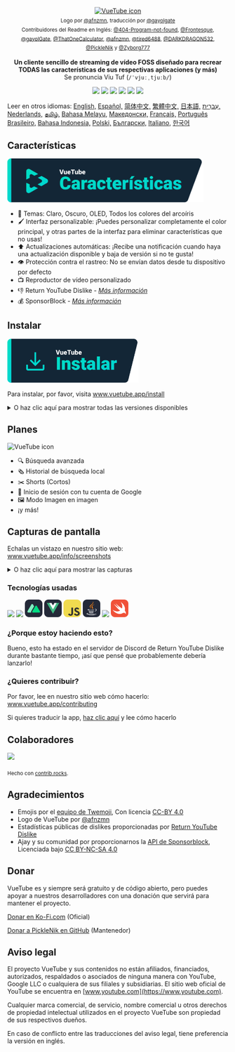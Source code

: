 <p align="center">
  <a href="https://vuetube.app/">
    <img src="https://cdn.discordapp.com/attachments/751596360108605500/980418672331988992/VueTube_Dark.svg" alt="VueTube icon" width="500"/>
  </a>
  </br>
  <sub>Logo por <a href="https://github.com/afnzmn">@afnzmn</a>, traducción por <a href="https://github.com/gayolgate">@gayolgate</a></sub></br>
  <sub>Contribuidores del Readme en Inglés: <a href="https://github.com/404-Program-not-found">@404-Program-not-found</a>, <a href="https://github.com/Frontesque">@Frontesque</a>, <a href="https://github.com/gayolGate">@gayolGate</a>, <a href="https://github.com/ThatOneCalculator">@ThatOneCalculator</a>, <a href="https://github.com/afnzmn">@afnzmn</a>, <a href="https://github.com/tired6488">@tired6488</a>, <a href="https://github.com/DARKDRAGON532">@DARKDRAGON532</a>, <a href="https://github.com/PickleNik">@PickleNik</a> y <a href="https://github.com/Zyborg777">@Zyborg777</a></sub>
  </br>
  </br>
<strong>Un cliente sencillo de streaming de vídeo FOSS diseñado para recrear TODAS las características de sus respectivas aplicaciones (y más) </strong>
</br>
Se pronuncia Viu Tuf (<code>/ˈvjuːˌtjuːb/</code>)
</p>

<p align="center">
  <a href="https://github.com/VueTubeApp/VueTube/blob/main/LICENSE" alt="License"><img src="https://img.shields.io/github/license/VueTubeApp/VueTube"></img></a>
  <a href="https://github.com/VueTubeApp/VueTube/actions/workflows/ci.yml" alt="CI"><img src="https://github.com/VueTubeApp/VueTube/actions/workflows/ci.yml/badge.svg"></img></a>
  <a href="https://reddit.com/r/vuetube" alt="Reddit"><img src="https://img.shields.io/reddit/subreddit-subscribers/vuetube?label=r%2FVuetube&logo=reddit&logoColor=white"></img></a>
  <a href="https://t.me/VueTube" alt="Telegram"><img src="https://img.shields.io/endpoint?label=VueTube&url=https%3A%2F%2Ftelegram-badge-4mbpu8e0fit4.runkit.sh%2F%3Furl%3Dhttps%3A%2F%2Ft.me%2FVuetube"></img></a>
  <a href="https://discord.gg/7P8KJrdd5W" alt="Discord"><img src="https://img.shields.io/discord/946587366242533377?label=Discord&style=flat&logo=discord&logoColor=white"></img></a>
  <a href="https://twitter.com/VueTubeApp" alt="Twitter"><img src="https://img.shields.io/twitter/follow/VueTubeApp?label=Follow&style=flat&logo=twitter"></img></a>
</p>

Leer en otros idiomas: [English,](readme.md) [Español,](readme.es.md) [简体中文,](readme.zh-hans.md) [繁體中文,](readme.zh-hant.md) [日本語,](readme.ja.md) [עִברִית,](readme.he.md) [Nederlands,](readme.nl.md) [தமிழ்,](readme.ta.md) [Bahasa Melayu,](readme.ms.md) [Македонски,](readme.mk.md) [Français,](readme.fr.md) [Português Brasileiro,](readme.pt-br.md) [Bahasa Indonesia,](readme.id.md) [Polski,](readme.pl.md) [Български,](readme.bg.md) [Italiano,](readme.it.md) [한국어](readme.kr.md)

## Características

<img src="./resources/readme-es/Features.es.svg" alt="VueTube icon" height="100"/>

- 🎨 Temas: Claro, Oscuro, OLED, Todos los colores del arcoíris
- 🖌️ Interfaz personalizable: ¡Puedes personalizar completamente el color principal, y otras partes de la interfaz para eliminar características que no usas!
- ⬆️ Actualizaciones automáticas: ¡Recibe una notificación cuando haya una actualización disponible y baja de versión si no te gusta!
- 👁️ Protección contra el rastreo: No se envían datos desde tu dispositivo por defecto
- 📺 Reproductor de vídeo personalizado
- 👎 Return YouTube Dislike - [_Más información_](https://returnyoutubedislike.com)
- 💰 SponsorBlock - [_Más información_](https://sponsor.ajay.app)

## Instalar

<img src="./resources/readme-es/Install.es.svg" alt="VueTube icon" height="100"/>

Para instalar, por favor, visita www.vuetube.app/install

<details>
  <summary>O haz clic aquí para mostrar todas las versiones disponibles</summary>
<br />
  
| <a href=https://nightly.link/VueTubeApp/VueTube/workflows/ci/main/android.zip><img id="im" width="200" src=./resources/getunstable.png></a>  | <a href=https://github.com/VueTubeApp/VueTube/releases/download/0.2/VueTube-Canary-June-15-2022.apk><img id="im" width="200" src=./resources/getcanary.png></a> | <a href=https://vuetube.app/install><img id="im" width="200" src=./resources/getstable.png></a>  |
| ------------- | ------------- |  ------------- |
| Un montón de bugs, pero acceso anticipado a funciones | Menos bugs que la inestable, aún así más funciones que la estable | No disponible hasta que la app este más desarrollada |
  
</details>

## Planes

<img src="./resources/readme-es/Plans.es.svg" alt="VueTube icon" height="100"/>

- 🔍 Búsqueda avanzada
- 🗞️ Historial de búsqueda local
- ✂️ Shorts (Cortos)
- 🧑 Inicio de sesión con tu cuenta de Google
- 🖼️ Modo Imagen en imagen
- ¡y más!

## Capturas de pantalla

Echalas un vistazo en nuestro sitio web: www.vuetube.app/info/screenshots

<details>
  <summary> O haz clic aquí para mostrar las capturas </summary>
<br />
  
<img src="https://vuetube.app/wtch.png" width="400">
<img src="https://vuetube.app/stng.png" width="400">
<img src="https://vuetube.app/srch.png" width="400">
     
</details>

### Tecnologías usadas

<a href="https://capacitorjs.com/solution/vue"><img src="https://cdn.discordapp.com/attachments/953538236716814356/955694368742834176/Capacitator-Dark.svg" height=40/></a> <a href="https://vuetifyjs.com/"><img src="https://cdn.discordapp.com/attachments/810799100940255260/973719873467342908/Vuetify-Dark.svg" height=40/></a> <a href="https://nuxtjs.org/"><img src="https://github.com/tandpfun/skill-icons/raw/main/icons/NuxtJS-Dark.svg" height=40/></a> <a href="https://vuejs.org/"><img src="https://github.com/tandpfun/skill-icons/raw/main/icons/VueJS-Dark.svg" height=40/></a> <a href="https://javascript.com/"><img src="https://github.com/tandpfun/skill-icons/raw/main/icons/JavaScript.svg" height=40/></a> <a href="https://java.com/"><img src="https://github.com/tandpfun/skill-icons/raw/main/icons/Java-Dark.svg" height=40/></a> <a href="https://gradle.com/"><img src="https://cdn.discordapp.com/attachments/810799100940255260/955691550560636958/Gradle.svg" height=40/></a> <a href="https://developer.apple.com/swift/"><img src="https://github.com/tandpfun/skill-icons/raw/main/icons/Swift.svg" height=40/></a>

### ¿Porque estoy haciendo esto?

Bueno, esto ha estado en el servidor de Discord de Return YouTube Dislike durante bastante tiempo, ¡así que pensé que probablemente debería lanzarlo!

### ¿Quieres contribuir?

Por favor, lee en nuestro sitio web cómo hacerlo: www.vuetube.app/contributing

Si quieres traducir la app, [haz clic aquí](/NUXT/plugins/languages) y lee cómo hacerlo

## Colaboradores

<a href="https://github.com/VueTubeApp/VueTube/graphs/contributors">
  <img src="https://contrib.rocks/image?repo=VueTubeApp/VueTube" />
</a>

<sub>Hecho con [contrib.rocks](https://contrib.rocks). </sub>

## Agradecimientos

- Emojis por el [equipo de Twemoji](https://twemoji.twitter.com/), Con licencia [CC-BY 4.0](https://creativecommons.org/licenses/by/4.0/)
- Logo de VueTube por [@afnzmn](https://github.com/afnzmn)
- Estadísticas públicas de dislikes proporcionadas por [Return YouTube Dislike](https://returnyoutubedislike.com)
- Ajay y su comunidad por proporcionarnos la [API de Sponsorblock](https://sponsor.ajay.app), Licenciada bajo [CC BY-NC-SA 4.0](https://creativecommons.org/licenses/by-nc-sa/4.0/)

## Donar

VueTube es y siempre será gratuito y de código abierto, pero puedes apoyar a nuestros desarrolladores con una donación que servirá para mantener el proyecto.

[Donar en Ko-Fi.com](https://ko-fi.com/vuetube) (Oficial)

[Donar a PickleNik en GitHub](https://github.com/sponsors/PickleNik) (Mantenedor)

## Aviso legal

El proyecto VueTube y sus contenidos no están afiliados, financiados, autorizados, respaldados o asociados de ninguna manera con YouTube, Google LLC o cualquiera de sus filiales y subsidiarias. El sitio web oficial de YouTube se encuentra en [www.youtube.com](https://www.youtube.com).

Cualquier marca comercial, de servicio, nombre comercial u otros derechos de propiedad intelectual utilizados en el proyecto VueTube son propiedad de sus respectivos dueños.

En caso de conflicto entre las traducciones del aviso legal, tiene preferencia la versión en inglés.

